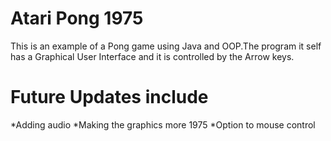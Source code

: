 # Atari Pong 1975

This is an example of a Pong game using Java and OOP.The program it self has a
Graphical User Interface and it is controlled by the Arrow keys.


# Future Updates include
 *Adding audio
 *Making the graphics more 1975
 *Option to mouse control
